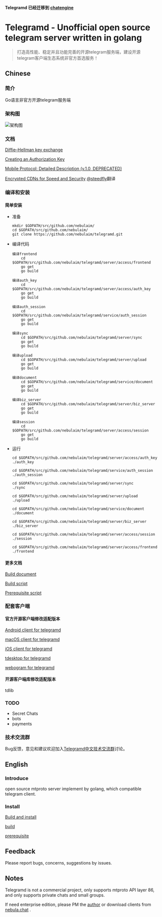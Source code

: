 **Telegramd 已经迁移到 [chatengine](https://github.com/nebula-chat/chatengine)**

# Telegramd - Unofficial open source telegram server written in golang
> 打造高性能、稳定并且功能完善的开源telegram服务端，建设开源telegram客户端生态系统非官方首选服务！

## Chinese

### 简介
Go语言非官方开源telegram服务端

### 架构图
![架构图](doc/image/architecture-001.jpeg)

### 文档
[Diffie–Hellman key exchange](doc/dh-key-exchange.md)

[Creating an Authorization Key](doc/Creating_an_Authorization_Key.md)

[Mobile Protocol: Detailed Description (v.1.0, DEPRECATED)](doc/Mobile_Protocol-Detailed_Description_v.1.0_DEPRECATED.md)

[Encrypted CDNs for Speed and Security](doc/cdn.md) [@steedfly](https://github.com/steedfly)翻译
### 编译和安装
#### 简单安装
- 准备
    ```
    mkdir $GOPATH/src/github.com/nebulaim/
    cd $GOPATH/src/github.com/nebulaim/
    git clone https://github.com/nebulaim/telegramd.git
    ```

- 编译代码
    ```
    编译frontend
        cd $GOPATH/src/github.com/nebulaim/telegramd/server/access/frontend
        go get
        go build
    
    编译auth_key
        cd $GOPATH/src/github.com/nebulaim/telegramd/server/access/auth_key
        go get
        go build

    编译auth_session
        cd $GOPATH/src/github.com/nebulaim/telegramd/service/auth_session
        go get
        go build
        
    编译sync
        cd $GOPATH/src/github.com/nebulaim/telegramd/server/sync
        go get
        go build
    
    编译upload
        cd $GOPATH/src/github.com/nebulaim/telegramd/server/upload
        go get
        go build
    
    编译document
        cd $GOPATH/src/github.com/nebulaim/telegramd/service/document
        go get
        go build

    编译biz_server
        cd $GOPATH/src/github.com/nebulaim/telegramd/server/biz_server
        go get
        go build
        
    编译session
        cd $GOPATH/src/github.com/nebulaim/telegramd/server/access/session
        go get
        go build
    ```

- 运行
    ```
    cd $GOPATH/src/github.com/nebulaim/telegramd/server/access/auth_key
    ./auth_key

    cd $GOPATH/src/github.com/nebulaim/telegramd/service/auth_session
    ./auth_session
    
    cd $GOPATH/src/github.com/nebulaim/telegramd/server/sync
    ./sync
    
    cd $GOPATH/src/github.com/nebulaim/telegramd/server/upload
    ./upload

    cd $GOPATH/src/github.com/nebulaim/telegramd/service/document
    ./document

    cd $GOPATH/src/github.com/nebulaim/telegramd/server/biz_server
    ./biz_server

    cd $GOPATH/src/github.com/nebulaim/telegramd/server/access/session
    ./session
    
    cd $GOPATH/src/github.com/nebulaim/telegramd/server/access/frontend
    ./frontend
    ```

#### 更多文档
[Build document](doc/build.md)

[Build script](scripts/build.sh)

[Prerequisite script](scripts/prerequisite.sh)

### 配套客户端
#### 官方开源客户端修改适配版本
[Android client for telegramd](https://github.com/nebulaim/TelegramAndroid)

[macOS client for telegramd](https://github.com/nebulaim/TelegramSwift)

[iOS client for telegramd](https://github.com/nebulaim/TelegramiOS)

[tdesktop for telegramd](https://github.com/nebulaim/tdesktop/tree/telegramd)

[webogram for telegramd](https://github.com/nebulaim/webogram)

#### 开源客户端库修改适配版本
tdlib

### TODO
- Secret Chats
- bots
- payments

### 技术交流群
Bug反馈，意见和建议欢迎加入[Telegramd中文技术交流群](https://t.me/cntelegramd)讨论。

## English

### Introduce
open source mtproto server implement by golang, which compatible telegram client.

### Install
[Build and install](doc/build.md)

[build](scripts/build.sh)

[prerequisite](scripts/prerequisite.sh)

## Feedback
Please report bugs, concerns, suggestions by issues.

## Notes
Telegramd is not a commercial project, only supports mtproto API layer 86, and only supports private chats and small groups. 

If need enterprise edition, please PM the [author](https://t.me/benqi) or download clients from [nebula.chat](https://nebula.chat) .
